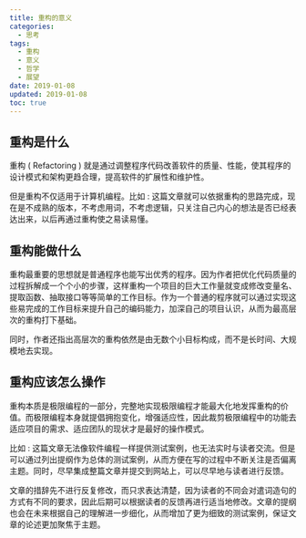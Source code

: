 ```yaml
---
title: 重构的意义
categories:
  - 思考
tags:
  - 重构
  - 意义
  - 哲学
  - 展望
date: 2019-01-08
updated: 2019-01-08
toc: true
---
```


## 重构是什么

重构 ( Refactoring ) 就是通过调整程序代码改善软件的质量、性能，使其程序的设计模式和架构更趋合理，提高软件的扩展性和维护性。

但是重构不仅适用于计算机编程。比如 : 这篇文章就可以依据重构的思路完成，现在是不成熟的版本，不考虑用词，不考虑逻辑，只关注自己内心的想法是否已经表达出来，以后再通过重构使之易读易懂。

## 重构能做什么

重构最重要的思想就是普通程序也能写出优秀的程序。因为作者把优化代码质量的过程拆解成一个个小的步骤，这样重构一个项目的巨大工作量就变成修改变量名、提取函数、抽取接口等等简单的工作目标。作为一个普通的程序就可以通过实现这些易完成的工作目标来提升自己的编码能力，加深自己的项目认识，从而为最高层次的重构打下基础。

同时，作者还指出高层次的重构依然是由无数个小目标构成，而不是长时间、大规模地去实现。

## 重构应该怎么操作

重构本质是极限编程的一部分，完整地实现极限编程才能最大化地发挥重构的价值。而极限编程本身就提倡拥抱变化，增强适应性，因此裁剪极限编程中的功能去适应项目的需求、适应团队的现状才是最好的操作模式。

比如 : 这篇文章无法像软件编程一样提供测试案例，也无法实时与读者交流。但是可以通过列出提纲作为总体的测试案例，从而方便在写的过程中不断关注是否偏离主题。同时，尽早集成整篇文章并提交到网站上，可以尽早地与读者进行反馈。

文章的措辞先不进行反复修改，而只求表达清楚，因为读者的不同会对遣词造句的方式有不同的要求，因此后期可以根据读者的反馈再进行适当地修改。文章的提纲也会在未来根据自己的理解进一步细化，从而增加了更为细致的测试案例，保证文章的论述更加聚焦于主题。
